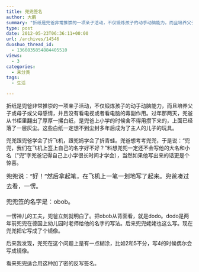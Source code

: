 ```yaml
---
title: 兜兜签名
author: 大鹏
summary: "折纸是兜爸非常推崇的一项亲子活动，不仅锻炼孩子的动手动脑能力，而且培养父子或母子或父母感情，并且没有看电视或者看电脑的毒副作用。过年那两天，兜爸从书柜里翻出了厚厚一摞白纸，是兜爸上小学的时候舍不得用攒下来的，上面已经落了一层灰尘。这些白纸一定想不到尘封多年后成为了主人的儿子的玩具。"
type: post
date: 2012-05-23T06:36:11+00:00
url: /archives/14546
duoshuo_thread_id:
  - 1360835854884405510
views:
  - 3
categories:
  - 未分类
tags:
  - 生活

---
```

折纸是兜爸非常推崇的一项亲子活动，不仅锻炼孩子的动手动脑能力，而且培养父子或母子或父母感情，并且没有看电视或者看电脑的毒副作用。过年那两天，兜爸从书柜里翻出了厚厚一摞白纸，是兜爸上小学的时候舍不得用攒下来的，上面已经落了一层灰尘。这些白纸一定想不到尘封多年后成为了主人的儿子的玩具。

兜兜跟兜爸学会了折飞机，跟兜妈学会了折青蛙。兜爸想考考兜兜，于是说：“兜兜，我们在飞机上签上自己的名字好不好？”料想兜兜一定还不会写他的大名和小名（“兜”字兜爸记得自己上小学很长时间才学会），当然如果他写出来的话更是个惊喜。

<span style="line-height: 1.714285714; font-size: 1rem;">兜兜说：“好！”然后拿起笔，在飞机上一笔一划地写了起来。兜爸凑过去看，一愣。</span>

<span style="line-height: 1.714285714; font-size: 1rem;">兜兜签的名字是：obob。</span>

一愣神儿的工夫，兜爸立刻就明白了。把obob从背面看，就是dodo。dodo是两年前兜兜在德国上幼儿园时老师给他的名字的写法。后来兜兜姥姥也这么写。现在兜兜把它写成了个镜像。

后来我发现，兜兜在这个问题上是有一点糊涂，比如2和5不分，写4的时候偶尔会写成镜像。

看来兜兜适合用这种加了密的反写签名。
